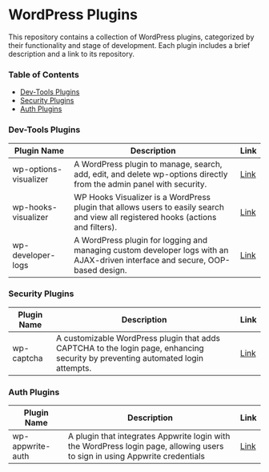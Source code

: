 # WordPress Plugins

This repository contains a collection of WordPress plugins, categorized by their functionality and stage of development. Each plugin includes a brief description and a link to its repository.

### Table of Contents
- [Dev-Tools Plugins](#dev-tools-plugins)
- [Security Plugins](#security-plugins)
- [Auth Plugins](#auth-plugins)
<!--
- [POC (Proof of Concept) Plugins](#poc-proof-of-concept-plugins)
- [Other Plugins](#other-plugins)
-->

### Dev-Tools Plugins

| Plugin Name | Description | Link |
|-------------|-------------|------|
| wp-options-visualizer | A WordPress plugin to manage, search, add, edit, and delete wp-options directly from the admin panel with security. | [Link](https://github.com/kartikmehta8/wp-options-visualizer) |
| wp-hooks-visualizer | WP Hooks Visualizer is a WordPress plugin that allows users to easily search and view all registered hooks (actions and filters). | [Link](https://github.com/kartikmehta8/wp-hooks-visualizer) |
| wp-developer-logs | A WordPress plugin for logging and managing custom developer logs with an AJAX-driven interface and secure, OOP-based design. | [Link](https://github.com/kartikmehta8/wp-developer-logs) |

### Security Plugins

| Plugin Name | Description | Link |
|-------------|-------------|------|
| wp-captcha | A customizable WordPress plugin that adds CAPTCHA to the login page, enhancing security by preventing automated login attempts. | [Link](https://github.com/kartikmehta8/wp-captcha) |

### Auth Plugins
| Plugin Name | Description | Link |
|-------------|-------------|------|
| wp-appwrite-auth | A plugin that integrates Appwrite login with the WordPress login page, allowing users to sign in using Appwrite credentials | [Link](https://github.com/kartikmehta8/wp-appwrite-login) |

<!--
## POC (Proof of Concept) Plugins

| Plugin Name | Description | Link |
|-------------|-------------|------|
| Plugin 1 | Brief description of the plugin's functionality. | [Link](#) |
| Plugin 2 | Brief description of the plugin's functionality. | [Link](#) |

## Other Plugins

| Plugin Name | Description | Link |
|-------------|-------------|------|
| Plugin 1 | Brief description of the plugin's functionality. | [Link](#) |
| Plugin 2 | Brief description of the plugin's functionality. | [Link](#) |
-->

